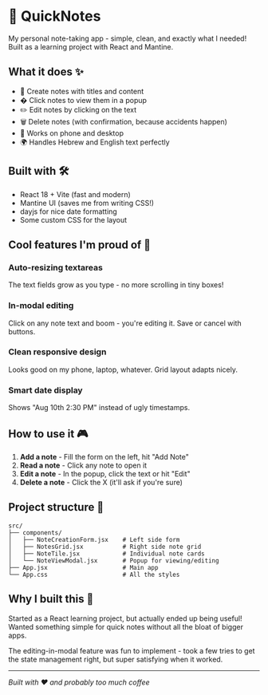 # 📝 QuickNotes

My personal note-taking app - simple, clean, and exactly what I needed! Built as a learning project with React and Mantine.

## What it does ✨

- 📝 Create notes with titles and content
- � Click notes to view them in a popup
- ✏️ Edit notes by clicking on the text
- 🗑️ Delete notes (with confirmation, because accidents happen)
- 📱 Works on phone and desktop
- 🌍 Handles Hebrew and English text perfectly

## Built with 🛠️

- React 18 + Vite (fast and modern)
- Mantine UI (saves me from writing CSS!)
- dayjs for nice date formatting
- Some custom CSS for the layout

## Cool features I'm proud of 🎉

### Auto-resizing textareas

The text fields grow as you type - no more scrolling in tiny boxes!

### In-modal editing

Click on any note text and boom - you're editing it. Save or cancel with buttons.

### Clean responsive design

Looks good on my phone, laptop, whatever. Grid layout adapts nicely.

### Smart date display

Shows "Aug 10th 2:30 PM" instead of ugly timestamps.

## How to use it 🎮

1. **Add a note** - Fill the form on the left, hit "Add Note"
2. **Read a note** - Click any note to open it
3. **Edit a note** - In the popup, click the text or hit "Edit"
4. **Delete a note** - Click the X (it'll ask if you're sure)

## Project structure 📁

```
src/
├── components/
│   ├── NoteCreationForm.jsx    # Left side form
│   ├── NotesGrid.jsx           # Right side note grid
│   ├── NoteTile.jsx            # Individual note cards
│   └── NoteViewModal.jsx       # Popup for viewing/editing
├── App.jsx                     # Main app
└── App.css                     # All the styles
```

## Why I built this 🤔

Started as a React learning project, but actually ended up being useful! Wanted something simple for quick notes without all the bloat of bigger apps.

The editing-in-modal feature was fun to implement - took a few tries to get the state management right, but super satisfying when it worked.

---

_Built with ❤️ and probably too much coffee_

